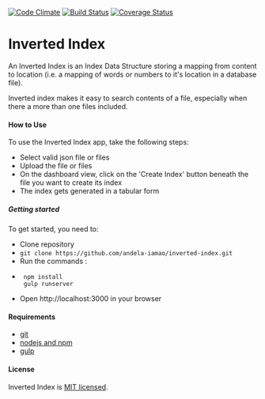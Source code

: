 [![Code Climate](https://codeclimate.com/github/andela-iamao/inverted-index/badges/gpa.svg)](https://codeclimate.com/github/andela-iamao/inverted-index) [![Build Status](https://travis-ci.org/andela-iamao/inverted-index.svg?branch=master)](https://travis-ci.org/andela-iamao/inverted-index) [![Coverage Status](https://coveralls.io/repos/github/andela-iamao/inverted-index/badge.svg?branch=feature%2F140182663%2Ftests-dev)](https://coveralls.io/github/andela-iamao/inverted-index?branch=feature%2F140182663%2Ftests-dev)

# Inverted Index
An Inverted Index is an Index Data Structure storing a mapping from content to location (i.e. a mapping of words or numbers to it's location in a database file).

Inverted index makes it easy to search contents of a file, especially when there a more than one files included.


#### How to Use
To use the Inverted Index app, take the following steps:
* Select valid json file or files
* Upload the file or files
* On the dashboard view, click on the 'Create Index' button beneath the file you want to create its index
* The index gets generated in a tabular form

##### Getting started

To get started, you need to:
* Clone repository
 * `git clone https://github.com/andela-iamao/inverted-index.git`
* Run the commands : 
 * ```
    npm install
    gulp runserver    
    ```
* Open http://localhost:3000 in your browser
 
#### Requirements
* [git](https://git-scm.com/)
* [nodejs and npm](https://nodejs.org/en/)
* [gulp](http://gulpjs.com/)


#### License

Inverted Index is [MIT licensed](https://github.com/andela-iamao/inverted-index/blob/feature/139563053/Automate-reloading-on-dev/License.md).

